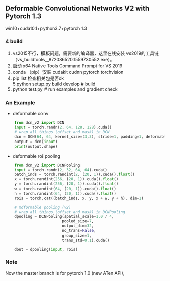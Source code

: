 ## Deformable Convolutional Networks V2 with Pytorch 1.3
win10+cuda10.1+python3.7+pytorch 1.3
### 4 build
  
  1. vs2015不行，模板问题，需要新的编译器，这里在线安装 vs2019的工具链（vs_buildtools__872086520.1559730552.exe）。    
  2. 启动 x64 Native Tools Command Prompt for VS 2019     
  3. conda （pip）安装 cudakit cudnn pytorch torchvision  
  4. pip list 检查相关包是否ok             
  5.python setup.py build develop # build  
  6. python test.py    # run examples and gradient check  


### An Example
- deformable conv
```python
    from dcn_v2 import DCN
    input = torch.randn(2, 64, 128, 128).cuda()
    # wrap all things (offset and mask) in DCN
    dcn = DCN(64, 64, kernel_size=(3,3), stride=1, padding=1, deformable_groups=2).cuda()
    output = dcn(input)
    print(output.shape)
```
- deformable roi pooling
```python
    from dcn_v2 import DCNPooling
    input = torch.randn(2, 32, 64, 64).cuda()
    batch_inds = torch.randint(2, (20, 1)).cuda().float()
    x = torch.randint(256, (20, 1)).cuda().float()
    y = torch.randint(256, (20, 1)).cuda().float()
    w = torch.randint(64, (20, 1)).cuda().float()
    h = torch.randint(64, (20, 1)).cuda().float()
    rois = torch.cat((batch_inds, x, y, x + w, y + h), dim=1)

    # mdformable pooling (V2)
    # wrap all things (offset and mask) in DCNPooling
    dpooling = DCNPooling(spatial_scale=1.0 / 4,
                         pooled_size=7,
                         output_dim=32,
                         no_trans=False,
                         group_size=1,
                         trans_std=0.1).cuda()

    dout = dpooling(input, rois)
```
### Note
Now the master branch is for pytorch 1.0 (new ATen API), 
    
